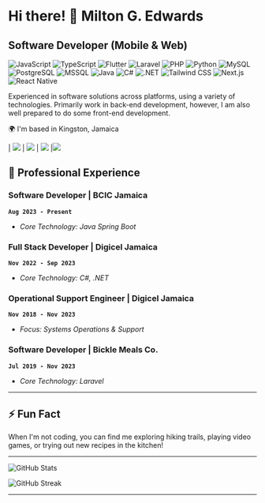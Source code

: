 Hi there! 👋 Milton G. Edwards
===============================

Software Developer (Mobile & Web)
---------------------------------

![JavaScript](https://img.shields.io/badge/-JavaScript-F7DF1E?logo=javascript&logoColor=black&style=flat-square) ![TypeScript](https://img.shields.io/badge/-TypeScript-3178C6?logo=typescript&logoColor=white&style=flat-square) ![Flutter](https://img.shields.io/badge/-Flutter-02569B?logo=flutter&logoColor=white&style=flat-square) ![Laravel](https://img.shields.io/badge/-Laravel-FF2D20?logo=laravel&logoColor=white&style=flat-square) ![PHP](https://img.shields.io/badge/-PHP-777BB4?logo=php&logoColor=white&style=flat-square) ![Python](https://img.shields.io/badge/-Python-3776AB?logo=python&logoColor=white&style=flat-square) ![MySQL](https://img.shields.io/badge/-MySQL-4479A1?logo=mysql&logoColor=white&style=flat-square) ![PostgreSQL](https://img.shields.io/badge/-PostgreSQL-336791?logo=postgresql&logoColor=white&style=flat-square) ![MSSQL](https://img.shields.io/badge/-MSSQL-CC2927?logo=microsoft-sql-server&logoColor=white&style=flat-square) ![Java](https://img.shields.io/badge/-Java-007396?logo=java&logoColor=white&style=flat-square) ![C#](https://img.shields.io/badge/-C%23-239120?logo=c-sharp&logoColor=white&style=flat-square) ![.NET](https://img.shields.io/badge/-.NET-512BD4?logo=dotnet&logoColor=white&style=flat-square) ![Tailwind CSS](https://img.shields.io/badge/-Tailwind_CSS-38B2AC?logo=tailwind-css&logoColor=white&style=flat-square) ![Next.js](https://img.shields.io/badge/-Next.js-000000?logo=nextdotjs&logoColor=white&style=flat-square) ![React Native](https://img.shields.io/badge/-React_Native-61DAFB?logo=react&logoColor=black&style=flat-square)

Experienced in software solutions across platforms, using a variety of technologies. Primarily work in back-end development, however, I am also well prepared to do some front-end development.

🌍  I'm based in Kingston, Jamaica

| [<img src="https://img.shields.io/badge/Email-hello@miltonedwards.com-blue?logo=gmail" />](mailto:hello@miltonedwards.com) | [<img src="https://img.shields.io/badge/LinkedIn-miltonedwardsjm-0077B5?logo=linkedin" />](https://linkedin.com/in/miltonedwardsjm) | [<img src="https://img.shields.io/badge/Twitter-@miltongedwards-1DA1F2?logo=x" />](https://twitter.com/miltongedwards) |[<img src="https://img.shields.io/badge/Instagram-@milly.gif-1DA1F2?logo=instagram" />](https://instagram.com/,illy.gif)


## 💼 Professional Experience

### Software Developer | BCIC Jamaica
**`Aug 2023 - Present`**
- *Core Technology: Java Spring Boot*

### Full Stack Developer | Digicel Jamaica
**`Nov 2022 - Sep 2023`**
- *Core Technology: C#, .NET*

### Operational Support Engineer | Digicel Jamaica
**`Nov 2018 - Nov 2023`**
- *Focus: Systems Operations & Support*

### Software Developer | Bickle Meals Co.
**`Jul 2019 - Nov 2023`**
- *Core Technology: Laravel*

---

## ⚡ Fun Fact
When I'm not coding, you can find me exploring hiking trails, playing video games, or trying out new recipes in the kitchen!

---

![GitHub Stats](https://github-readme-stats.vercel.app/api?username=milly-code&show_icons=true&theme=radical&border_radius=5)

![GitHub Streak](https://streak-stats.demolab.com?user=milly-code&theme=radical&border_radius=5&short_numbers=true&mode=weekly)

---
